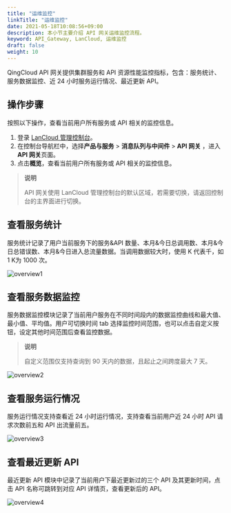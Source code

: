 ```yaml
---
title: "运维监控"
linkTitle: "运维监控"
date: 2021-05-18T10:08:56+09:00
description: 本小节主要介绍 API 网关运维监控流程。 
keyword: API_Gateway, LanCloud, 运维监控
draft: false
weight: 10
---
```


QingCloud API 网关提供集群服务和 API 资源性能监控指标，包含：服务统计、服务数据监控、近 24 小时服务运行情况、最近更新 API。

## 操作步骤

按照以下操作，查看当前用户所有服务或 API 相关的监控信息。

1. 登录 [LanCloud 管理控制台](https://console.lanyun.net/login)。
2. 在控制台导航栏中，选择**产品与服务** > **消息队列与中间件** > **API 网关** ，进入**API 网关**页面。
3. 点击**概览**，查看当前用户所有服务或 API 相关的监控信息。

> **说明**
>
> API 网关使用 LanCloud 管理控制台的默认区域，若需要切换，请返回控制台的主界面进行切换。

## 查看服务统计

服务统计记录了用户当前服务下的服务&API 数量、本月&今日总调用数、本月&今日总错误数、本月&今日进入总流量数据。当调用数据较大时，使用 K 代表千，如 1 K为 1000 次。

![overview1](../_images/overview1.png)

## 查看服务数据监控

服务数据监控模块记录了当前用户服务在不同时间段内的数据监控曲线和最大值、最小值、平均值。用户可切换时间 tab 选择监控时间范围，也可以点击自定义按钮，设定其他时间范围后查看监控数据。

> **说明**
>
> 自定义范围仅支持查询到 90 天内的数据，且起止之间跨度最大 7 天。

![overview2](../_images/overview2.png)

## 查看服务运行情况

服务运行情况支持查看近 24 小时运行情况，支持查看当前用户近 24 小时 API 请求次数前五和 API 出流量前五。

![overview3](../_images/overview3.png)

## 查看最近更新 API

最近更新 API 模块中记录了当前用户下最近更新过的三个 API 及其更新时间，点击 API 名称可跳转到对应 API 详情页，查看更新后的 API。

![overview4](../_images/overview4.png)
